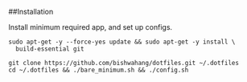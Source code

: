 ##Installation

Install minimum required app, and set up configs.


```
sudo apt-get -y --force-yes update && sudo apt-get -y install \
  build-essential git

git clone https://github.com/bishwahang/dotfiles.git ~/.dotfiles
cd ~/.dotfiles && ./bare_minimum.sh && ./config.sh
```
